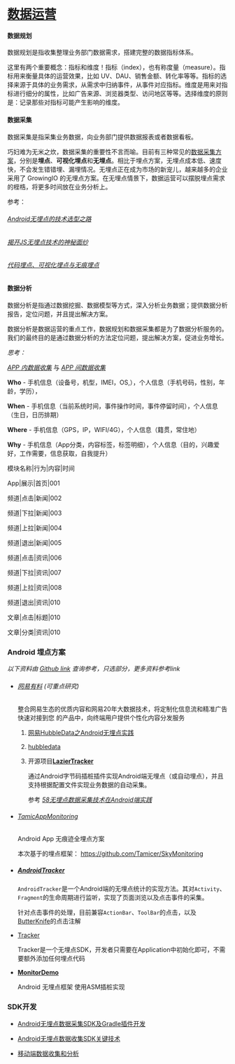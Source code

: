# [数据运营](<https://www.growingio.com/data-operation>)

#### 数据规划

数据规划是指收集整理业务部门数据需求，搭建完整的数据指标体系。

这里有两个重要概念：指标和维度！指标（index），也有称度量（measure）。指标用来衡量具体的运营效果，比如 UV、DAU、销售金额、转化率等等。指标的选择来源于具体的业务需求，从需求中归纳事件，从事件对应指标。维度是用来对指标进行细分的属性，比如广告来源、浏览器类型、访问地区等等。选择维度的原则是：记录那些对指标可能产生影响的维度。



#### 数据采集

数据采集是指采集业务数据，向业务部门提供数据报表或者数据看板。

巧妇难为无米之炊，数据采集的重要性不言而喻。目前有三种常见的<u>[数据采集方案](https://docs.growingio.com/docs/sdk-integration/web-js-sdk/)</u>，分别是**埋点**、**可视化埋点**和**无埋点**。相比于埋点方案，无埋点成本低、速度快，不会发生错错埋、漏埋情况。无埋点正在成为市场的新宠儿，越来越多的企业采用了 GrowingIO 的无埋点方案。在无埋点情景下，数据运营可以摆脱埋点需求的桎梏，将更多时间放在业务分析上。

参考：

###### *[Android无埋点的技术选型之路](https://blog.csdn.net/yang69258973/article/details/85244845)*

###### [揭开JS无埋点技术的神秘面纱](<https://blog.csdn.net/VhWfR2u02Q/article/details/80971308>)

###### [代码埋点、可视化埋点与无痕埋点](https://blog.csdn.net/vshuang/article/details/60361314)



#### 数据分析

数据分析是指通过数据挖掘、数据模型等方式，深入分析业务数据；提供数据分析报告，定位问题，并且提出解决方案。

数据分析是数据运营的重点工作，数据规划和数据采集都是为了数据分析服务的。我们的最终目的是通过数据分析的方法定位问题，提出解决方案，促进业务增长。



*思考：*

<u>*APP 内数据收集*</u> 与 <u>*APP 间数据收集*</u>



**Who**    - 手机信息（设备号，机型，IMEI，OS,），个人信息（手机号码，性别，年龄，学历），

**When**  - 手机信息（当前系统时间，事件操作时间，事件停留时间），个人信息（生日，日历排期）

**Where** - 手机信息（GPS，IP，WIFI/4G），个人信息（籍贯，常住地）

**Why**     - 手机信息（App分类，内容标签，标签明细），个人信息（目的，兴趣爱好，工作需要，信息获取，自我提升）



模块名称|行为|内容|时间

App|展示|首页|001

频道|点击|新闻|002

频道|下拉|新闻|003

频道|上拉|新闻|004

频道|退出|新闻|005

频道|点击|资讯|006

频道|下拉|资讯|007

频道|上拉|资讯|008

频道|退出|资讯|010

文章|点击|标题|010

文章|分类|资讯|010



### Android 埋点方案 

*以下资料由 [Github link](https://github.com/search?o=desc&q=android+无埋点&s=stars&type=Repositories) 查询参考，只选部分，更多资料参考link*

- ###### [网易有料](https://github.com/NetEaseYouliao) (*可重点研究*)

  整合网易生态的优质内容和网易20年大数据技术，将定制化信息流和精准广告快速对接到您 的产品中，向终端用户提供个性化内容分发服务

  1. [网易HubbleData之Android无埋点实践](https://mp.weixin.qq.com/s/0dHKu5QIBL_4S7Tum-qW2Q)

  2. [hubbledata](https://github.com/hubbledata)

  3. 开源项目[**LazierTracker**](https://github.com/nailperry-zd/LazierTracker) 

     通过Android字节码插桩插件实现Android端无埋点（或自动埋点），并且支持根据配置文件实现业务数据的自动采集。

     参考 [*58无埋点数据采集技术在Android端实践*](https://mp.weixin.qq.com/s?__biz=MzU4ODM2MjczNA==&mid=2247483765&idx=1&sn=af344801fa14e49f949e7e762880b503&chksm=fddca7f4caab2ee254a29aca117ea1b59e71174e297fd30b5ae38e2fde67eb8858cdea32e2d2&scene=38#wechat_redirect)

  

- ###### [TamicAppMonitoring](<https://github.com/Tamicer/TamicAppMonitoring>) 

  Android App 无痕迹全埋点方案

  本次基于的埋点框架： <https://github.com/Tamicer/SkyMonitoring>

  

- ##### **[AndroidTracker](https://github.com/foolchen/AndroidTracker)**

  `AndroidTracker`是一个Android端的无埋点统计的实现方法。其对`Activity`、`Fragment`的生命周期进行监听，实现了页面浏览以及点击事件的采集。

  针对点击事件的处理，目前兼容`ActionBar`、`ToolBar`的点击，以及[ButterKnife](https://github.com/JakeWharton/butterknife)的点击注解
  
  
  
- [Tracker](https://github.com/Liberuman/Tracker)

  Tracker是一个无埋点SDK，开发者只需要在Application中初始化即可，不需要额外添加任何埋点代码

  

- **[MonitorDemo](https://github.com/liyajun2013/MonitorDemo)**

  Android 无埋点框架 使用ASM插桩实现

  

### SDK开发

- [Android无埋点数据采集SDK及Gradle插件开发](https://blog.csdn.net/yyanjun/article/details/80000781)

- [Android无埋点数据收集SDK关键技术](https://www.jianshu.com/p/b5ffe845fe2d)

- [移动端数据收集和分析](https://www.jianshu.com/c/ee326e36f556)
